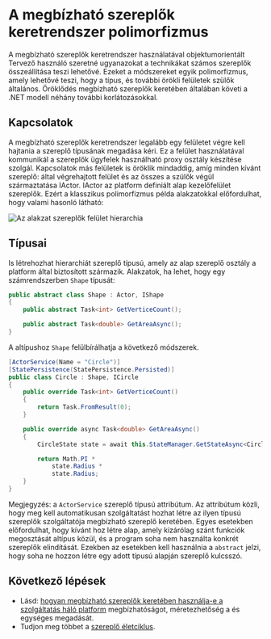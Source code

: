 <properties
   pageTitle="A megbízható szereplők keretrendszer polimorfizmus |} Microsoft Azure"
   description="Hozzon létre hierarchiák .NET felületek és típusú megbízható szereplők keretében funkciók és az API-definíciók újra felhasználhatja."
   services="service-fabric"
   documentationCenter=".net"
   authors="seanmck"
   manager="timlt"
   editor="vturecek"/>

<tags
   ms.service="service-fabric"
   ms.devlang="dotnet"
   ms.topic="article"
   ms.tgt_pltfrm="NA"
   ms.workload="NA"
   ms.date="07/07/2016"
   ms.author="seanmck"/>

# <a name="polymorphism-in-the-reliable-actors-framework"></a>A megbízható szereplők keretrendszer polimorfizmus

A megbízható szereplők keretrendszer használatával objektumorientált Tervező használó szeretné ugyanazokat a technikákat számos szereplők összeállítása teszi lehetővé. Ezeket a módszereket egyik polimorfizmus, amely lehetővé teszi, hogy a típus, és további örökli felületek szülők általános. Öröklődés megbízható szereplők keretében általában követi a .NET modell néhány további korlátozásokkal.

## <a name="interfaces"></a>Kapcsolatok

A megbízható szereplők keretrendszer legalább egy felületet végre kell hajtania a szereplő típusának megadása kéri. Ez a felület használatával kommunikál a szereplők ügyfelek használható proxy osztály készítése szolgál. Kapcsolatok más felületek is öröklik mindaddig, amíg minden kívánt szereplő: által végrehajtott felület és az összes a szülők végül származtatása IActor. IActor az platform definiált alap kezelőfelület szereplők. Ezért a klasszikus polimorfizmus példa alakzatokkal előfordulhat, hogy valami hasonló látható:

![Az alakzat szereplők felület hierarchia][shapes-interface-hierarchy]


## <a name="types"></a>Típusai

Is létrehozhat hierarchiát szereplő típusú, amely az alap szereplő osztály a platform által biztosított származik. Alakzatok, ha lehet, hogy egy számrendszerben `Shape` típusát:

```csharp
public abstract class Shape : Actor, IShape
{
    public abstract Task<int> GetVerticeCount();

    public abstract Task<double> GetAreaAsync();
}
```

A altípushoz `Shape` felülbírálhatja a következő módszerek.

```csharp
[ActorService(Name = "Circle")]
[StatePersistence(StatePersistence.Persisted)]
public class Circle : Shape, ICircle
{
    public override Task<int> GetVerticeCount()
    {
        return Task.FromResult(0);
    }

    public override async Task<double> GetAreaAsync()
    {
        CircleState state = await this.StateManager.GetStateAsync<CircleState>("circle");

        return Math.PI *
            state.Radius *
            state.Radius;
    }
}
```

Megjegyzés: a `ActorService` szereplő típusú attribútum. Az attribútum közli, hogy meg kell automatikusan szolgáltatást hozhat létre az ilyen típusú szereplők szolgáltatója megbízható szereplő keretében. Egyes esetekben előfordulhat, hogy kívánt hoz létre alap, amely kizárólag szánt funkciók megosztását altípus közül, és a program soha nem használta konkrét szereplők elindítását. Ezekben az esetekben kell használnia a `abstract` jelzi, hogy soha ne hozzon létre egy adott típusú alapján szereplő kulcsszó.


## <a name="next-steps"></a>Következő lépések

- Lásd: [hogyan megbízható szereplők keretében használja-e a szolgáltatás háló platform](service-fabric-reliable-actors-platform.md) megbízhatóságot, méretezhetőség a és egységes megadását.
- Tudjon meg többet a [szereplő életciklus](service-fabric-reliable-actors-lifecycle.md).

<!-- Image references -->

[shapes-interface-hierarchy]: ./media/service-fabric-reliable-actors-polymorphism/Shapes-Interface-Hierarchy.png
